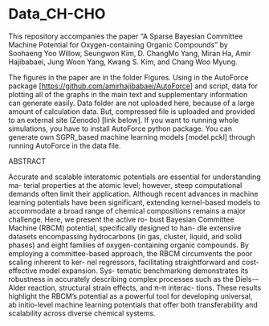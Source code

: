 # Data_CH-CHO
This repository accompanies the paper “A Sparse Bayesian Committee Machine Potential for Oxygen-containing Organic Compounds” by Soohaeng Yoo Willow, Seungwon Kim, D. ChangMo Yang, Miran Ha, Amir Hajibabaei, Jung Woon Yang, Kwang S. Kim, and Chang Woo Myung.

The figures in the paper are in the folder Figures. Using in the AutoForce package [https://github.com/amirhajibabaei/AutoForce] and script, data for plotting all of the graphs in the main text and supplementary information can generate easily. Data folder are not uploaded here, because of a large amount of calculation data. But, compressed file is uploaded and provided to an external site (Zenodo) [link below].
If you want to running whole simulations, you have to install AutoForce python package. You can generate own SGPR_based machine learning models [model.pckl] through running AutoForce in the data file. 




ABSTRACT


Accurate and scalable interatomic potentials are essential for understanding ma-
terial properties at the atomic level; however, steep computational demands often
limit their application. Although recent advances in machine learning potentials
have been significant, extending kernel-based models to accommodate a broad range
of chemical compositions remains a major challenge. Here, we present the active ro-
bust Bayesian Committee Machine (RBCM) potential, specifically designed to han-
dle extensive datasets encompassing hydrocarbons (in gas, cluster, liquid, and solid
phases) and eight families of oxygen-containing organic compounds. By employing a
committee-based approach, the RBCM circumvents the poor scaling inherent to ker-
nel regressors, facilitating straightforward and cost-effective model expansion. Sys-
tematic benchmarking demonstrates its robustness in accurately describing complex
processes such as the Diels-–Alder reaction, structural strain effects, and π–π interac-
tions. These results highlight the RBCM’s potential as a powerful tool for developing
universal, ab initio-level machine learning potentials that offer both transferability
and scalability across diverse chemical systems.
